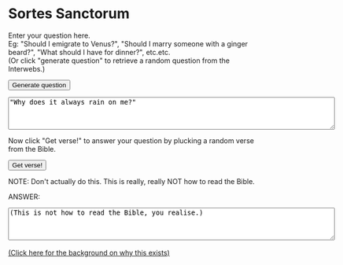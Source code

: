 # Sortes Sanctorum
Enter your question here. <br>
Eg: "Should I emigrate to Venus?", "Should I marry someone with a ginger beard?", "What should I have for dinner?", etc.etc.<br>
(Or click "generate question" to retrieve a random question from the Interwebs.)<br>

<button id="get_question">Generate question</button>

<textarea id="question" rows="4" cols="80">
"Why does it always rain on me?"
</textarea>

Now click "Get verse!" to answer your question by plucking a random verse from the Bible.<br>

<button id="generate">Get verse!</button>

NOTE: Don't actually do this. This is really, really NOT how to read the Bible.

ANSWER:
<textarea id="verse" readonly rows="4" cols="80">(This is not how to read the Bible, you realise.)</textarea>

<br>
<br>
<a href="https://simplylisten.home.blog/2019/07/12/the-somewhat-improbable-fables-of-bob-2-agendas/">(Click here for the background on why this exists)</a>

<script src="https://code.jquery.com/jquery-3.2.1.min.js"></script>
<script type='text/javascript' src='https://api.stackexchange.com/js/2.0/all.js'></script>
<script>
var chapter_details
var total_verses

/*
SE.init({
    clientId: 16095,
    key: 'ef9iDwUDndR9gPUsJdMnGg((',
    channelUrl: 'https://daveybiggers.github.io/sortes/blank',
    complete: function (data) { console.log("SE init complete - ", data.version); }
});
*/

$().ready(function(){
    console.log("Loading verse counts...")
    $.getJSON( "/verse_counts.json", function(verse_counts) {
        chapter_details = verse_counts
        total_verses = verse_counts.reduce((total, n) => total + n.verses, 0);
        $("#sortes").html("Total verses: " + total_verses)
    })
})

$("#get_question").click(function(){
    sites = ["parenting", "interpersonal", "philosophy", "pets", "politics", "academia"];
    site = sites[Math.floor(Math.random() * sites.length)]
    url = "https://api.stackexchange.com/2.2/questions?order=desc&sort=activity&site=" + site
    fetch(url)
        .then(function(data) {
            console.log("SE getting...")
            return data.json();
        })
        .then(function(json) {
            var random_question = json.items[Math.floor(Math.random() * json.items.length)];
            $("#question").html(random_question.title)
        })
        .catch(function(error) {
            console.log(error)
        })
});

$("#generate").click(function(){
    var api_key = "b74dfab83a3e06f0f01850c93466c29d"
    random_verse = Math.floor(Math.random() * (+total_verses - +1)) + +1;
    current_verse_total = 0
    current_chapter = 0
    while (random_verse > current_verse_total + chapter_details[current_chapter].verses) {
        current_verse_total += chapter_details[current_chapter].verses
        current_chapter += 1
    }
    chapter = chapter_details[current_chapter].name
    verse = random_verse - current_verse_total
    bible_ref = " (" + chapter + ":" + verse + ", KJV)"
    var url = "https://api.biblia.com/v1/bible/content/kjv.html?passage=" + chapter.split(" ").join("") + "." + verse + "&key=" + api_key
    fetch(url)
        .then(function(data) {
            console.log("Hi...")
            return data.text();
        })
        .then(function(text) {
            $("#verse").html(text + bible_ref)
            console.log(text)
        })
        .catch(function(error) {
            console.log(error)
        })
});
</script>
